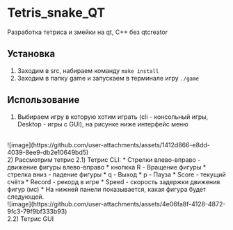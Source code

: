 # Tetris_snake_QT
Разработка тетриса и змейки на qt, C++ без qtcreator

## Установка
1) Заходим в src, набираем команду `make install`
2) Заходим в папку game и запускаем в терминале игру `./game`

## Использование
1) Выбираем игру в которую хотим играть (cli - консольный игры, Desktop - игры с GUI), на рисунке ниже интерфейс меню
<br>
![image](https://github.com/user-attachments/assets/1412d866-e8dd-4039-8ee9-db2e10649bd5)
<br>
2) Рассмотрим тетрис
2.1) Тетрис CLI:
   * Стрелки влево-вправо - движение фигуры влево-вправо
   * кнопкка R - Вращение фигуры
   * стрелка вниз - падение фигуры
   * q - Выход
   * p - Пауза
   * Score - текущий счётэ
   * Record - рекорд в игре
   * Speed - скорость задержки движения фигур (мс)
   * На нижней панели показывается, какая фигура будет следующей.
<br>
![image](https://github.com/user-attachments/assets/4e06fa8f-4128-4872-9fc3-79f9bf333b93)

<br>
2.2) Тетрис GUI
